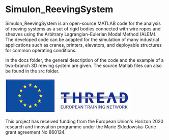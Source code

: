 # Simulon_ReevingSystem

Simulon_ReevingSystem is an open-source MATLAB code for the analysis of reeving systems as a set of rigid bodies connected with wire ropes and sheaves using the Arbitrary Lagrangian-Eulerian Modal Method (ALEM). The developed code can be adapted for the simulation of many industrial applications such as cranes, printers, elevators, and deployable structures for common operating conditions. 

In the docs folder, the general description of the code and the example of a two-branch 3D reeving system are given. The source Matlab files can also be found in the src folder.

![This is an image](https://github.com/THREAD-2-3/.github/blob/main/profile/flag_yellow.png)
![This is an image](https://github.com/THREAD-2-3/.github/blob/main/profile/thread-logo.jpg) 

This project has received funding from the European Union's Horizon 2020 research and innovation programme under the Marie Sklodowska-Curie grant agreement No 860124. 
